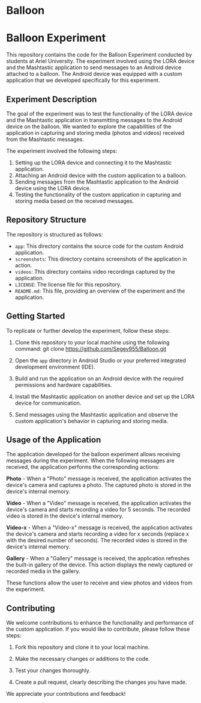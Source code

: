 # Balloon
# Balloon Experiment

This repository contains the code for the Balloon Experiment conducted by students at Ariel University. The experiment involved using the LORA device and the Mashtastic application to send messages to an Android device attached to a balloon. The Android device was equipped with a custom application that we developed specifically for this experiment.

## Experiment Description

The goal of the experiment was to test the functionality of the LORA device and the Mashtastic application in transmitting messages to the Android device on the balloon. We wanted to explore the capabilities of the application in capturing and storing media (photos and videos) received from the Mashtastic messages.

The experiment involved the following steps:
1. Setting up the LORA device and connecting it to the Mashtastic application.
2. Attaching an Android device with the custom application to a balloon.
3. Sending messages from the Mashtastic application to the Android device using the LORA device.
4. Testing the functionality of the custom application in capturing and storing media based on the received messages.

## Repository Structure

The repository is structured as follows:
- `app`: This directory contains the source code for the custom Android application.
- `screenshots`: This directory contains screenshots of the application in action.
- `videos`: This directory contains video recordings captured by the application.
- `LICENSE`: The license file for this repository.
- `README.md`: This file, providing an overview of the experiment and the application.

## Getting Started

To replicate or further develop the experiment, follow these steps:

1. Clone this repository to your local machine using the following command: git clone https://github.com/Segev955/Balloon.git

2. Open the `app` directory in Android Studio or your preferred integrated development environment (IDE).

3. Build and run the application on an Android device with the required permissions and hardware capabilities.

4. Install the Mashtastic application on another device and set up the LORA device for communication.

5. Send messages using the Mashtastic application and observe the custom application's behavior in capturing and storing media.

## Usage of the Application

The application developed for the balloon experiment allows receiving messages during the experiment. When the following messages are received, the application performs the corresponding actions:

<b> Photo</b> - When a "Photo" message is received, the application activates the device's camera and captures a photo. The captured photo is stored in the device's internal memory.

<b>Video</b> - When a "Video" message is received, the application activates the device's camera and starts recording a video for 5 seconds. The recorded video is stored in the device's internal memory.

<b>Video-x</b> - When a "Video-x" message is received, the application activates the device's camera and starts recording a video for x seconds (replace x with the desired number of seconds). The recorded video is stored in the device's internal memory.

<b>Gallery</b> - When a "Gallery" message is received, the application refreshes the built-in gallery of the device. This action displays the newly captured or recorded media in the gallery.

These functions allow the user to receive and view photos and videos from the experiment.

## Contributing

We welcome contributions to enhance the functionality and performance of the custom application. If you would like to contribute, please follow these steps:

1. Fork this repository and clone it to your local machine.

2. Make the necessary changes or additions to the code.

3. Test your changes thoroughly.

4. Create a pull request, clearly describing the changes you have made.

We appreciate your contributions and feedback!
